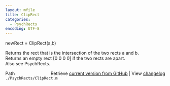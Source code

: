 ```yaml
---
layout: mfile
title: ClipRect
categories:
  - PsychRects
encoding: UTF-8
---
```


newRect = ClipRect(a,b)  

Returns the rect that is the intersection of the two rects a and b.  
Returns an empty rect [0 0 0 0] if the two rects are apart.  
Also see PsychRects.  


<div class="code_header" style="text-align:right;">
  <span style="float:left;">Path&nbsp;&nbsp;</span> <span class="counter">Retrieve <a href=
  "https://raw.github.com/Psychtoolbox-3/Psychtoolbox-3/beta/./PsychRects/ClipRect.m">current version from GitHub</a> | View <a href=
  "https://github.com/Psychtoolbox-3/Psychtoolbox-3/commits/beta/./PsychRects/ClipRect.m">changelog</a></span>
</div>
<div class="code">
  <code>./PsychRects/ClipRect.m</code>
</div>
